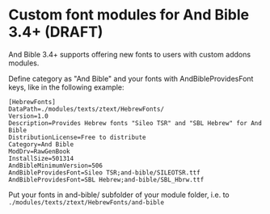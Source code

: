 # Custom font modules for And Bible 3.4+ (DRAFT)

And Bible 3.4+ supports offering new fonts to users with custom addons modules.

Define category as "And Bible" and your fonts with AndBibleProvidesFont keys, like in the following example:

```
[HebrewFonts]
DataPath=./modules/texts/ztext/HebrewFonts/
Version=1.0
Description=Provides Hebrew fonts "Sileo TSR" and "SBL Hebrew" for And Bible
DistributionLicense=Free to distribute
Category=And Bible
ModDrv=RawGenBook
InstallSize=501314
AndBibleMinimumVersion=506
AndBibleProvidesFont=Sileo TSR;and-bible/SILEOTSR.ttf
AndBibleProvidesFont=SBL Hebrew;and-bible/SBL_Hbrw.ttf
```

Put your fonts in and-bible/ subfolder of your module folder, i.e. to 
`./modules/texts/ztext/HebrewFonts/and-bible`